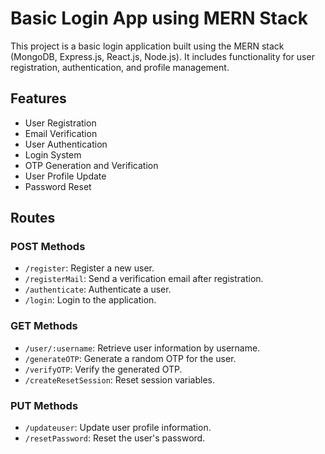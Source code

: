 # Basic Login App using MERN Stack

This project is a basic login application built using the MERN stack (MongoDB, Express.js, React.js, Node.js). It includes functionality for user registration, authentication, and profile management.

## Features

- User Registration
- Email Verification
- User Authentication
- Login System
- OTP Generation and Verification
- User Profile Update
- Password Reset

## Routes

### POST Methods

- `/register`: Register a new user.
- `/registerMail`: Send a verification email after registration.
- `/authenticate`: Authenticate a user.
- `/login`: Login to the application.

### GET Methods

- `/user/:username`: Retrieve user information by username.
- `/generateOTP`: Generate a random OTP for the user.
- `/verifyOTP`: Verify the generated OTP.
- `/createResetSession`: Reset session variables.

### PUT Methods

- `/updateuser`: Update user profile information.
- `/resetPassword`: Reset the user's password.

